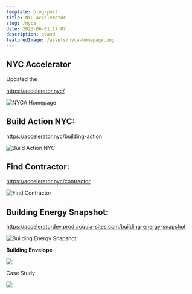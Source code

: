 ```yaml
---
template: blog-post
title: NYC Accelerator
slug: /nyca
date: 2023-06-01 17:07
description: sdasd
featuredImage: /assets/nyca-homepage.png
---
```

## NYC Accelerator

Updated the 

https://accelerator.nyc/

![NYCA Homepage](/assets/nyca-homepage.png "NYCA Homepage")

## Build Action NYC:

https://accelerator.nyc/building-action

![Build Action NYC](/assets/build-action-nyc.png "Build Action NYC")

## Find Contractor:

https://accelerator.nyc/contractor

![Find Contractor](/assets/find-contractor.png "Find Contractor")

## Building Energy Snapshot:

https://acceleratordev.prod.acquia-sites.com/building-energy-snapshot

![Building Energy Snapshot](/assets/screen-shot-2022-11-27-at-3.08.11-pm.png "Building Energy Snapshot")

**B﻿uilding Envelope**

![](/assets/building-envelope-in-apartments.jpg)

C﻿ase Study:

![](/assets/case-study-landing-page.jpg)